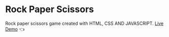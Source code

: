 # Rock Paper Scissors 
Rock paper scissors game created with HTML, CSS AND JAVASCRIPT.
[Live Demo]() :point_left:
